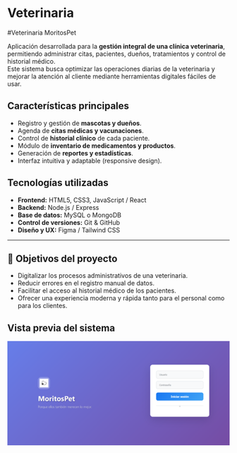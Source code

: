 # Veterinaria
#Veterinaria MoritosPet

Aplicación desarrollada para la **gestión integral de una clínica veterinaria**, permitiendo administrar citas, pacientes, dueños, tratamientos y control de historial médico.  
Este sistema busca optimizar las operaciones diarias de la veterinaria y mejorar la atención al cliente mediante herramientas digitales fáciles de usar.


## **Características principales**

- Registro y gestión de **mascotas y dueños**.  
- Agenda de **citas médicas y vacunaciones**.  
- Control de **historial clínico** de cada paciente.  
- Módulo de **inventario de medicamentos y productos**.  
- Generación de **reportes y estadísticas**.  
- Interfaz intuitiva y adaptable (responsive design).

## **Tecnologías utilizadas**

- **Frontend:** HTML5, CSS3, JavaScript / React  
- **Backend:** Node.js / Express  
- **Base de datos:** MySQL o MongoDB  
- **Control de versiones:** Git & GitHub  
- **Diseño y UX:** Figma / Tailwind CSS  

---

## 🚀 **Objetivos del proyecto**

- Digitalizar los procesos administrativos de una veterinaria.  
- Reducir errores en el registro manual de datos.  
- Facilitar el acceso al historial médico de los pacientes.  
- Ofrecer una experiencia moderna y rápida tanto para el personal como para los clientes.

## **Vista previa del sistema**
<div align="center">
  <img src="https://github.com/DennysJ/Veterinaria/blob/main/Veterinaria/moritos.png" alt="Prototipo" width="600">
</div>
